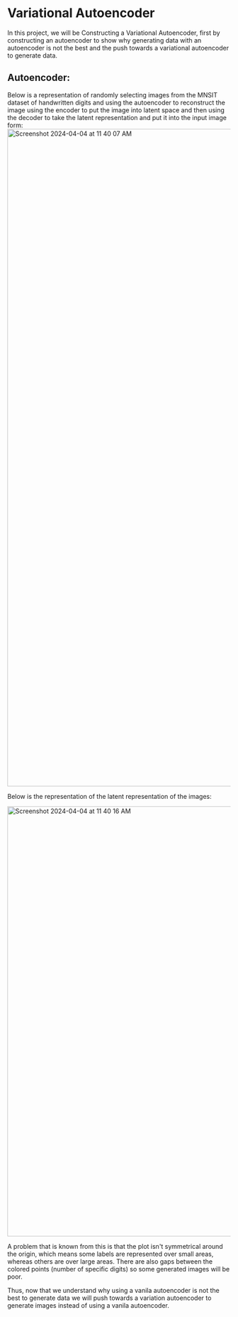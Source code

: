 # Variational Autoencoder
In this project, we will be Constructing a Variational Autoencoder, first by constructing an autoencoder to show why generating data with an autoencoder is not the best and the push towards a variational autoencoder to generate data. 


## Autoencoder:
Below is a representation of randomly selecting images from the MNSIT dataset of handwritten digits and using the autoencoder to reconstruct the image using the encoder to put the image into latent space and then using the decoder to take the latent representation and put it into the input image form:
<img width="1480" alt="Screenshot 2024-04-04 at 11 40 07 AM" src="https://github.com/karsharma10/variational_autoencoder/assets/64170090/99a501ba-d224-4f1f-9b30-3809766b882e">

Below is the representation of the latent representation of the images:

<img width="968" alt="Screenshot 2024-04-04 at 11 40 16 AM" src="https://github.com/karsharma10/variational_autoencoder/assets/64170090/98b518f7-6f57-4768-8f8f-3217b8070d7b">

A problem that is known from this is that the plot isn't symmetrical around the origin, which means some labels are represented over small areas, whereas others are over large areas. There are also gaps between the colored points (number of specific digits) so some generated images will be poor.

Thus, now that we understand why using a vanila autoencoder is not the best to generate data we will push towards a variation autoencoder to generate images instead of using a vanila autoencoder.
